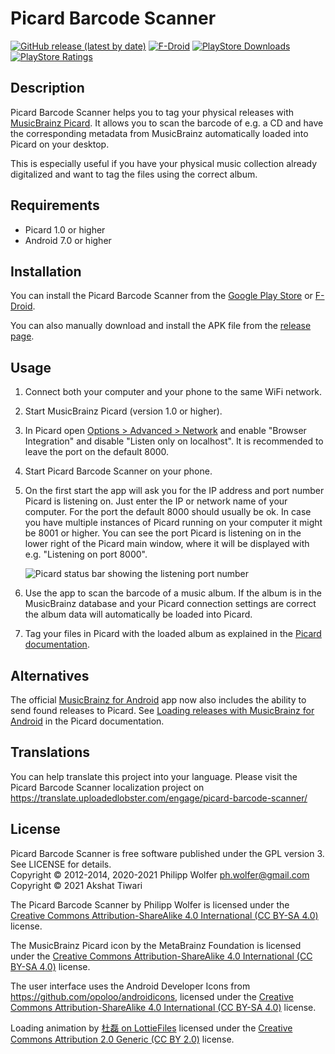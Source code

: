 Picard Barcode Scanner
======================
[![GitHub release (latest by date)](https://img.shields.io/github/v/release/phw/PicardBarcodeScanner)](https://github.com/phw/PicardBarcodeScanner/releases)
[![F-Droid](https://img.shields.io/f-droid/v/org.musicbrainz.picard.barcodescanner)](https://f-droid.org/de/packages/org.musicbrainz.picard.barcodescanner/)
[![PlayStore Downloads](https://PlayBadges.pavi2410.me/badge/downloads?id=org.musicbrainz.picard.barcodescanner)](https://play.google.com/store/apps/details?id=org.musicbrainz.picard.barcodescanner)
[![PlayStore Ratings](https://PlayBadges.pavi2410.me/badge/ratings?id=org.musicbrainz.picard.barcodescanner)](https://play.google.com/store/apps/details?id=org.musicbrainz.picard.barcodescanner)


Description
-----------
Picard Barcode Scanner helps you to tag your physical releases with
[MusicBrainz Picard](http://picard.musicbrainz.org/). It allows you to scan the barcode of e.g. a
CD and have the corresponding metadata from MusicBrainz automatically loaded into Picard on your desktop.

This is especially useful if you have your physical music collection already digitalized and want
to tag the files using the correct album.


Requirements
------------
 * Picard 1.0 or higher
 * Android 7.0 or higher


Installation
------------
You can install the Picard Barcode Scanner from the
[Google Play Store](https://play.google.com/store/apps/details?id=org.musicbrainz.picard.barcodescanner)
or [F-Droid](https://f-droid.org/de/packages/org.musicbrainz.picard.barcodescanner/).

You can also manually download and install the APK file from the
[release page](https://github.com/phw/PicardBarcodeScanner/releases).


Usage
-----
 1. Connect both your computer and your phone to the same WiFi network.
 2. Start MusicBrainz Picard (version 1.0 or higher).
 3. In Picard open [Options > Advanced > Network](https://picard-docs.musicbrainz.org/en/config/options_network.html)
    and enable "Browser Integration" and disable "Listen only on localhost". It is recommended to
    leave the port on the default 8000.
 4. Start Picard Barcode Scanner on your phone.
 5. On the first start the app will ask you for the IP address and port number Picard is listening
    on. Just enter the IP or network name of your computer. For the port the default 8000 should
    usually be ok. In case you have multiple instances of Picard running on your computer it might
    be 8001 or higher. You can see the port Picard is listening on in the lower right of the Picard
    main window, where it will be displayed with e.g. "Listening on port 8000".
    
    ![Picard status bar showing the listening port number](https://picard-docs.musicbrainz.org/en/_images/picard-status-bar.png)
    
 6. Use the app to scan the barcode of a music album. If the album is in the MusicBrainz database
    and your Picard connection settings are correct the album data will automatically be loaded
    into Picard.
 7. Tag your files in Picard with the loaded album as explained in the
    [Picard documentation](https://picard-docs.musicbrainz.org/en/usage/match.html).


Alternatives
------------
The official [MusicBrainz for Android](https://github.com/metabrainz/musicbrainz-android) app now also includes
the ability to send found releases to Picard.
See [Loading releases with MusicBrainz for Android](https://picard-docs.musicbrainz.org/en/tutorials/android_app.html)
in the Picard documentation.


Translations
------------
You can help translate this project into your language. Please visit the Picard Barcode Scanner
localization project on https://translate.uploadedlobster.com/engage/picard-barcode-scanner/


License
-------
Picard Barcode Scanner is free software published under the GPL version 3. See LICENSE for details.<br>
Copyright © 2012-2014, 2020-2021 Philipp Wolfer <ph.wolfer@gmail.com><br>
Copyright © 2021 Akshat Tiwari

The Picard Barcode Scanner by Philipp Wolfer is licensed under the
[Creative Commons Attribution-ShareAlike 4.0 International (CC BY-SA 4.0)](https://creativecommons.org/licenses/by-sa/4.0/)
license.

The MusicBrainz Picard icon by the MetaBrainz Foundation is licensed under the
[Creative Commons Attribution-ShareAlike 4.0 International (CC BY-SA 4.0)](https://creativecommons.org/licenses/by-sa/4.0/)
license.

The user interface uses the Android Developer Icons from https://github.com/opoloo/androidicons,
licensed under the [Creative Commons Attribution-ShareAlike 4.0 International (CC BY-SA 4.0)](https://creativecommons.org/licenses/by-sa/4.0/)
license.

Loading animation by [杜磊 on LottieFiles](https://lottiefiles.com/7290-music-play)
licensed under the [Creative Commons Attribution 2.0 Generic (CC BY 2.0)](https://creativecommons.org/licenses/by/2.0/) license.
